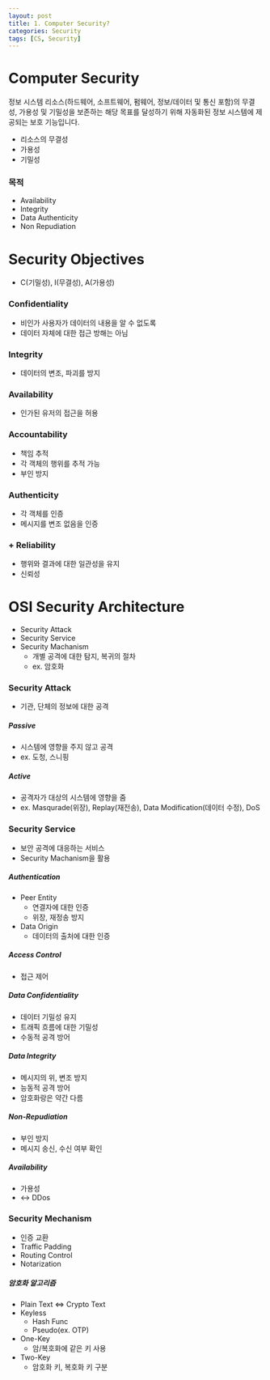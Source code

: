 ```yaml
---
layout: post
title: 1. Computer Security?
categories: Security
tags: [CS, Security]
---
```


# Computer Security

정보 시스템 리소스(하드웨어, 소프트웨어, 펌웨어, 정보/데이터 및 통신 포함)의 무결성, 가용성 및 기밀성을 보존하는 해당 목표를 달성하기 위해 자동화된 정보 시스템에 제공되는 보호 기능입니다.

- 리소스의 무결성
- 가용성
- 기밀성

### 목적

- Availability
- Integrity
- Data Authenticity
- Non Repudiation

# Security Objectives

- C(기밀성), I(무결성), A(가용성)

### Confidentiality

- 비인가 사용자가 데이터의 내용을 알 수 없도록
- 데이터 자체에 대한 접근 방해는 아님

### Integrity

- 데이터의 변조, 파괴를 방지

### Availability

- 인가된 유저의 접근을 허용

### Accountability

- 책임 추적
- 각 객체의 행위를 추적 가능
- 부인 방지

### Authenticity

- 각 객체를 인증
- 메시지를 변조 없음을 인증

### + Reliability

- 행위와 결과에 대한 일관성을 유지
- 신뢰성

# OSI Security Architecture

- Security Attack
- Security Service
- Security Machanism
  - 개별 공격에 대한 탐지, 복귀의 절차
  - ex. 암호화

### Security Attack

- 기관, 단체의 정보에 대한 공격

##### Passive

- 시스템에 영향을 주지 않고 공격
- ex. 도청, 스니핑

##### Active

- 공격자가 대상의 시스템에 영향을 줌
- ex. Masqurade(위장), Replay(재전송), Data Modification(데이터 수정), DoS

### Security Service

- 보안 공격에 대응하는 서비스
- Security Machanism을 활용

##### Authentication

- Peer Entity
  - 연결자에 대한 인증
  - 위장, 재정송 방지
- Data Origin
  - 데이터의 출처에 대한 인증

##### Access Control

- 접근 제어

##### Data Confidentiality

- 데이터 기밀성 유지
- 트래픽 흐름에 대한 기밀성
- 수동적 공격 방어

##### Data Integrity

- 메시지의 위, 변조 방지
- 능동적 공격 방어
- 암호화랑은 약간 다름

##### Non-Repudiation

- 부인 방지
- 메시지 송신, 수신 여부 확인

##### Availability

- 가용성
- <-> DDos

### Security Mechanism

- 인증 교환
- Traffic Padding
- Routing Control
- Notarization

##### 암호화 알고리즘

- Plain Text <=> Crypto Text
- Keyless
  - Hash Func
  - Pseudo(ex. OTP)
- One-Key
  - 암/복호화에 같은 키 사용
- Two-Key
  - 암호화 키, 복호화 키 구분
